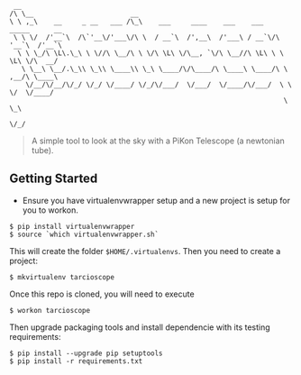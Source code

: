 ```
 __
/\ \__                        __
\ \ ,_\    __     _ __   ___ /\_\    ___     ____    ___    ___   _____      __
 \ \ \/  /'__`\  /\`'__\/'___\/\ \  / __`\  /',__\  /'___\ / __`\/\ '__`\  /'__`\
  \ \ \_/\ \L\.\_\ \ \//\ \__/\ \ \/\ \L\ \/\__, `\/\ \__//\ \L\ \ \ \L\ \/\  __/
   \ \__\ \__/.\_\\ \_\\ \____\\ \_\ \____/\/\____/\ \____\ \____/\ \ ,__/\ \____\
    \/__/\/__/\/_/ \/_/ \/____/ \/_/\/___/  \/___/  \/____/\/___/  \ \ \/  \/____/
                                                                    \ \_\
                                                                     \/_/
```

> A simple tool to look at the sky with a PiKon Telescope (a newtonian tube).

Getting Started
---------------

- Ensure you have virtualenvwrapper setup and a new project is setup for you to workon.

```
$ pip install virtualenvwrapper
$ source `which virtualenvwrapper.sh`
```

This will create the folder `$HOME/.virtualenvs`. Then you need to create a project:

```
$ mkvirtualenv tarcioscope
```

Once this repo is cloned, you will need to execute

```
$ workon tarcioscope
```

Then upgrade packaging tools and install dependencie with its testing requirements:

```
$ pip install --upgrade pip setuptools
$ pip install -r requirements.txt
```
